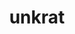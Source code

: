 ---
title: unkrat
parent: Common Words
last_modified_date: 2021-10-19

see_also:
  - "akrat"
  - "unk"
transcriptions:
  - ˈʌŋkræt
translations:
  - "inaccurate; incorrect; wrong"
  - "false"
  - "fake"
  - "no"
etymology:
  From Billzonian `uncrat`, from `un-` and Billzonian [akrat](akrat)
examples:
  - bzo: "Thy opinion **unkrat** [beas](bea)."
    eng: "Your opinion is **incorrect**."
---
